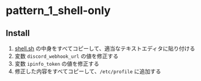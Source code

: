 # pattern_1_shell-only

## Install

1. [shell.sh](shell.sh) の中身をすべてコピーして、適当なテキストエディタに貼り付ける
2. 変数 `discord_webhook_url` の値を修正する
3. 変数 `ipinfo_token` の値を修正する
4. 修正した内容をすべてコピーして、`/etc/profile` に追加する
